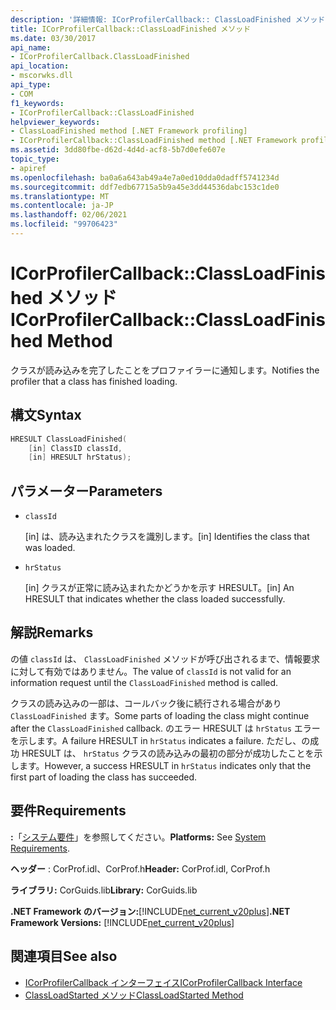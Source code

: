 ```yaml
---
description: '詳細情報: ICorProfilerCallback:: ClassLoadFinished メソッド'
title: ICorProfilerCallback::ClassLoadFinished メソッド
ms.date: 03/30/2017
api_name:
- ICorProfilerCallback.ClassLoadFinished
api_location:
- mscorwks.dll
api_type:
- COM
f1_keywords:
- ICorProfilerCallback::ClassLoadFinished
helpviewer_keywords:
- ClassLoadFinished method [.NET Framework profiling]
- ICorProfilerCallback::ClassLoadFinished method [.NET Framework profiling]
ms.assetid: 3dd80fbe-d62d-4d4d-acf8-5b7d0efe607e
topic_type:
- apiref
ms.openlocfilehash: ba0a6a643ab49a4e7a0ed10dda0dadff5741234d
ms.sourcegitcommit: ddf7edb67715a5b9a45e3dd44536dabc153c1de0
ms.translationtype: MT
ms.contentlocale: ja-JP
ms.lasthandoff: 02/06/2021
ms.locfileid: "99706423"
---
```

# <a name="icorprofilercallbackclassloadfinished-method"></a><span data-ttu-id="8cc2c-103">ICorProfilerCallback::ClassLoadFinished メソッド</span><span class="sxs-lookup"><span data-stu-id="8cc2c-103">ICorProfilerCallback::ClassLoadFinished Method</span></span>

<span data-ttu-id="8cc2c-104">クラスが読み込みを完了したことをプロファイラーに通知します。</span><span class="sxs-lookup"><span data-stu-id="8cc2c-104">Notifies the profiler that a class has finished loading.</span></span>  
  
## <a name="syntax"></a><span data-ttu-id="8cc2c-105">構文</span><span class="sxs-lookup"><span data-stu-id="8cc2c-105">Syntax</span></span>  
  
```cpp  
HRESULT ClassLoadFinished(  
    [in] ClassID classId,  
    [in] HRESULT hrStatus);  
```  
  
## <a name="parameters"></a><span data-ttu-id="8cc2c-106">パラメーター</span><span class="sxs-lookup"><span data-stu-id="8cc2c-106">Parameters</span></span>

- `classId`

  <span data-ttu-id="8cc2c-107">\[in] は、読み込まれたクラスを識別します。</span><span class="sxs-lookup"><span data-stu-id="8cc2c-107">\[in] Identifies the class that was loaded.</span></span>

- `hrStatus`

  <span data-ttu-id="8cc2c-108">\[in] クラスが正常に読み込まれたかどうかを示す HRESULT。</span><span class="sxs-lookup"><span data-stu-id="8cc2c-108">\[in] An HRESULT that indicates whether the class loaded successfully.</span></span>

## <a name="remarks"></a><span data-ttu-id="8cc2c-109">解説</span><span class="sxs-lookup"><span data-stu-id="8cc2c-109">Remarks</span></span>  

 <span data-ttu-id="8cc2c-110">の値 `classId` は、 `ClassLoadFinished` メソッドが呼び出されるまで、情報要求に対して有効ではありません。</span><span class="sxs-lookup"><span data-stu-id="8cc2c-110">The value of `classId` is not valid for an information request until the `ClassLoadFinished` method is called.</span></span>  
  
 <span data-ttu-id="8cc2c-111">クラスの読み込みの一部は、コールバック後に続行される場合があり `ClassLoadFinished` ます。</span><span class="sxs-lookup"><span data-stu-id="8cc2c-111">Some parts of loading the class might continue after the `ClassLoadFinished` callback.</span></span> <span data-ttu-id="8cc2c-112">のエラー HRESULT は `hrStatus` エラーを示します。</span><span class="sxs-lookup"><span data-stu-id="8cc2c-112">A failure HRESULT in `hrStatus` indicates a failure.</span></span> <span data-ttu-id="8cc2c-113">ただし、の成功 HRESULT は、 `hrStatus` クラスの読み込みの最初の部分が成功したことを示します。</span><span class="sxs-lookup"><span data-stu-id="8cc2c-113">However, a success HRESULT in `hrStatus` indicates only that the first part of loading the class has succeeded.</span></span>  
  
## <a name="requirements"></a><span data-ttu-id="8cc2c-114">要件</span><span class="sxs-lookup"><span data-stu-id="8cc2c-114">Requirements</span></span>  

 <span data-ttu-id="8cc2c-115">**:**「[システム要件](../../get-started/system-requirements.md)」を参照してください。</span><span class="sxs-lookup"><span data-stu-id="8cc2c-115">**Platforms:** See [System Requirements](../../get-started/system-requirements.md).</span></span>  
  
 <span data-ttu-id="8cc2c-116">**ヘッダー** : CorProf.idl、CorProf.h</span><span class="sxs-lookup"><span data-stu-id="8cc2c-116">**Header:** CorProf.idl, CorProf.h</span></span>  
  
 <span data-ttu-id="8cc2c-117">**ライブラリ:** CorGuids.lib</span><span class="sxs-lookup"><span data-stu-id="8cc2c-117">**Library:** CorGuids.lib</span></span>  
  
 <span data-ttu-id="8cc2c-118">**.NET Framework のバージョン:**[!INCLUDE[net_current_v20plus](../../../../includes/net-current-v20plus-md.md)]</span><span class="sxs-lookup"><span data-stu-id="8cc2c-118">**.NET Framework Versions:** [!INCLUDE[net_current_v20plus](../../../../includes/net-current-v20plus-md.md)]</span></span>  
  
## <a name="see-also"></a><span data-ttu-id="8cc2c-119">関連項目</span><span class="sxs-lookup"><span data-stu-id="8cc2c-119">See also</span></span>

- [<span data-ttu-id="8cc2c-120">ICorProfilerCallback インターフェイス</span><span class="sxs-lookup"><span data-stu-id="8cc2c-120">ICorProfilerCallback Interface</span></span>](icorprofilercallback-interface.md)
- [<span data-ttu-id="8cc2c-121">ClassLoadStarted メソッド</span><span class="sxs-lookup"><span data-stu-id="8cc2c-121">ClassLoadStarted Method</span></span>](icorprofilercallback-classloadstarted-method.md)
